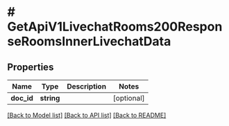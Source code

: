 # # GetApiV1LivechatRooms200ResponseRoomsInnerLivechatData

## Properties

Name | Type | Description | Notes
------------ | ------------- | ------------- | -------------
**doc_id** | **string** |  | [optional]

[[Back to Model list]](../../README.md#models) [[Back to API list]](../../README.md#endpoints) [[Back to README]](../../README.md)
